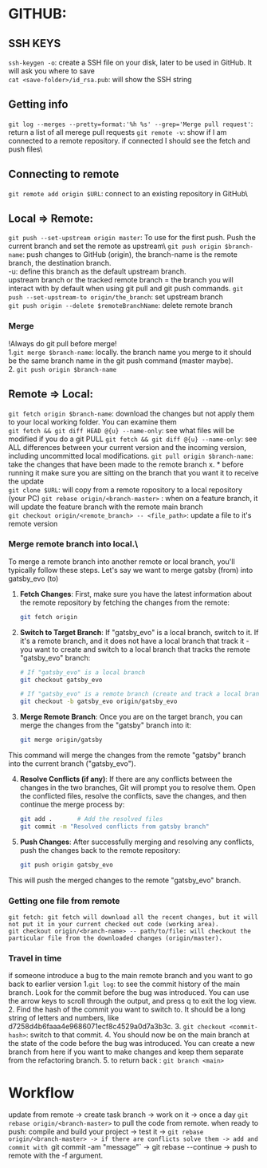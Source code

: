 # GITHUB:


## SSH KEYS
`ssh-keygen -o`: create a SSH file on your disk, later to be used in GitHub. It will ask you where to save\
`cat <save-folder>/id_rsa.pub`: will show the SSH string

## Getting info
`git log --merges --pretty=format:'%h %s' --grep='Merge pull request'`: return a list of all merege pull requests
`git remote -v`: show if I am connected to a remote repository. if connected I should see the fetch and push files\

## Connecting to remote
`git remote add origin $URL`: connect to an existing repository in GitHub\

##  Local => Remote:
`git push --set-upstream origin master`: To use for the first push. Push the current branch and set the remote as upstream\ 
`git push origin $branch-name`: push changes to GitHub (origin), the branch-name is the remote branch, the destination branch.\
-u: define this branch as the default upstream branch.\
upstream branch or the tracked remote branch = the branch you will interact with by default when using git pull and git push commands.
`git push --set-upstream-to origin/the_branch`: set upstream branch\
`git push origin --delete $remoteBranchName`: delete remote branch

### Merge
 !Always do git pull before merge!\
1.`git merge $branch-name`: locally. the branch name you merge to it should be the same branch name in the git push command (master maybe).\
2. `git push origin $branch-name`

## Remote => Local:

`git fetch origin $branch-name`: download the changes but not apply them to your local working folder. You can examine them\
`git fetch && git diff HEAD @{u} --name-only`: see what files will be modified if you do a git PULL
`git fetch && git diff @{u} --name-only`: see ALL differences between your current version and the incoming version, including uncommitted local modifications. 
`git pull origin $branch-name`: take the changes that have been made to the remote branch x.  * before running it make sure you are sitting on the branch that you want it to receive the update\
`git clone $URL`: will copy from a remote ropository to a local repository (your PC)
`git rebase origin/<branch-master>` : when on a feature branch, it will update the feature branch with the remote main branch <branch-master>\
`git checkout origin/<remote_branch> -- <file_path>`: update a file to it's remote version

### Merge remote branch into local.\
To merge a remote branch into another remote or local branch, you'll typically follow these steps. Let's say we want to merge gatsby (from) into gatsby_evo (to)
1. **Fetch Changes**: First, make sure you have the latest information about the remote repository by fetching the changes from the remote:
   ```bash
   git fetch origin
   ```
2. **Switch to Target Branch**: If "gatsby_evo" is a local branch, switch to it. If it's a remote branch, and it does not have a local branch that track it - you  want to create and switch to a local branch that tracks the remote "gatsby_evo" branch:

   ```bash
   # If "gatsby_evo" is a local branch
   git checkout gatsby_evo

   # If "gatsby_evo" is a remote branch (create and track a local branch)
   git checkout -b gatsby_evo origin/gatsby_evo
   ```
3. **Merge Remote Branch**: Once you are on the target branch, you can merge the changes from the "gatsby" branch into it:

   ```bash
   git merge origin/gatsby
   ```
This command will merge the changes from the remote "gatsby" branch into the current branch ("gatsby_evo").

4. **Resolve Conflicts (if any)**: If there are any conflicts between the changes in the two branches, Git will prompt you to resolve them. Open the conflicted files, resolve the conflicts, save the changes, and then continue the merge process by:

   ```bash
   git add .       # Add the resolved files
   git commit -m "Resolved conflicts from gatsby branch"
   ```

5. **Push Changes**: After successfully merging and resolving any conflicts, push the changes back to the remote repository:

   ```bash
   git push origin gatsby_evo
   ```
This will push the merged changes to the remote "gatsby_evo" branch.


 ### Getting one file from remote
```
git fetch: git fetch will download all the recent changes, but it will not put it in your current checked out code (working area).
git checkout origin/<branch-name> -- path/to/file: will checkout the particular file from the downloaded changes (origin/master).
```
   

### Travel in time
 if someone introduce a bug to the main remote branch and you want to go back to earlier version
1.`git log`:  to see the commit history of the main branch. Look for the commit before the bug was introduced. You can use the arrow keys to scroll through the output, and press q to exit the log view.
2. Find the hash of the commit you want to switch to. It should be a long string of letters and numbers, like d7258d4b6faaa4e9686071ecf8c4529a0d7a3b3c.
3. `git checkout <commit-hash>`:  switch to that commit. 
4. You should now be on the main branch at the state of the code before the bug was introduced. You can create a new branch from here if you want to make changes and keep them separate from the refactoring branch.
5. to return back : `git branch <main>`


# Workflow
 update from remote -> create task branch -> work on it -> once a day `git rebase origin/<branch-master>` to pull the code from remote.
 when ready to push: compile and build your project -> test it -> `git rebase origin/<branch-master> -> if there are conflicts solve them
 -> add and commit with `git commit -am "message"` -> git rebase --continue -> push to remote with the -f argument.
